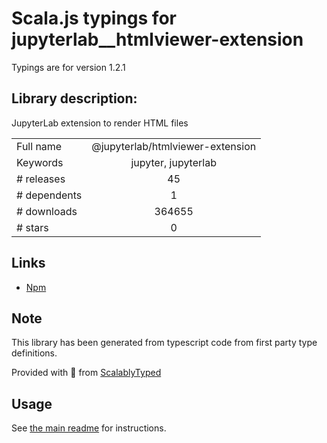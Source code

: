 
# Scala.js typings for jupyterlab__htmlviewer-extension

Typings are for version 1.2.1

## Library description:
JupyterLab extension to render HTML files

|                    |                 |
| ------------------ | :-------------: |
| Full name          | @jupyterlab/htmlviewer-extension |
| Keywords           | jupyter, jupyterlab |
| # releases         | 45 |
| # dependents       | 1 |
| # downloads        | 364655 |
| # stars            | 0 |

## Links
- [Npm](https://www.npmjs.com/package/%40jupyterlab%2Fhtmlviewer-extension)
    


## Note
This library has been generated from typescript code from first party type definitions.

Provided with :purple_heart: from [ScalablyTyped](https://github.com/oyvindberg/ScalablyTyped)

## Usage
See [the main readme](../../readme.md) for instructions.


